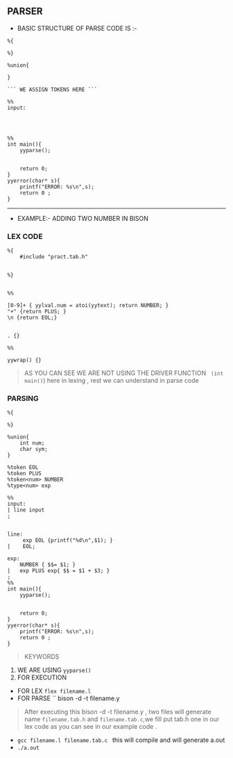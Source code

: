 ## PARSER ##
+ BASIC STRUCTURE OF PARSE CODE IS :-
```
%{

%}

%union{
    
}

``` WE ASSIGN TOKENS HERE ```

%%
input:




%%
int main(){
    yyparse();


    return 0;
}
yyerror(char* s){
    printf("ERROR: %s\n",s);
    return 0 ;
}
```
___

+ EXAMPLE:- ADDING TWO NUMBER IN BISON 
### LEX CODE
```
%{
    #include "pract.tab.h"


%}


%%

[0-9]+ { yylval.num = atoi(yytext); return NUMBER; }
"+" {return PLUS; }
\n {return EOL;}


. {}

%%

yywrap() {}

```
> AS YOU CAN SEE WE ARE NOT USING THE DRIVER FUNCTION `` (int main()``) here in lexing , rest we can understand in parse code
### PARSING ###
```
%{

%}

%union{
    int num;
    char sym;
}

%token EOL
%token PLUS
%token<num> NUMBER
%type<num> exp

%%
input:
| line input
;


line:
     exp EOL {printf("%d\n",$1); }
|    EOL;

exp: 
    NUMBER { $$= $1; }
|   exp PLUS exp{ $$ = $1 + $3; }
;
%%
int main(){
    yyparse();


    return 0;
}
yyerror(char* s){
    printf("ERROR: %s\n",s);
    return 0 ;
}
```
>KEYWORDS
1. WE ARE USING `` yyparse() `` 
2. FOR EXECUTION 
+ FOR LEX `` flex filename.l ``
+ FOR PARSE `` bison -d -t filename.y
>After executing this bison -d -t filename.y , two files will generate name ``filename.tab.h`` and ``filename.tab.c``,we fill put tab.h one in our lex code as you can see in our example code .

+ ``gcc filename.l filename.tab.c ``
this will compile and will generate a.out
+ ``./a.out ``
